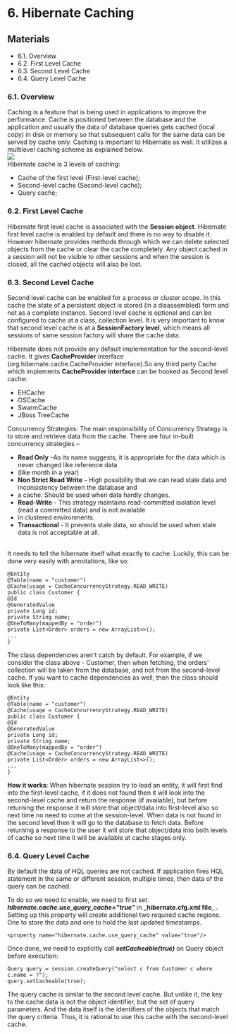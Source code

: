 # 6. Hibernate Caching
## Materials
* 6.1. Overview
* 6.2. First Level Cache
* 6.3. Second Level Cache
* 6.4. Query Level Cache

### 6.1. Overview

Caching is a feature that is being used in applications to improve the performance. Cache is positioned between the
database and the application and usually the data of database queries gets cached (local copy) in disk or memory so that
subsequent calls for the same data can be served by cache only. Caching is important to Hibernate as well. 
It utilizes a multilevel caching scheme as explained below.
<br>![](../%236%20Hibernate%20Caching/media/hibernate_cache.jpg)</br>
Hibernate cache is 3 levels of caching:
* Cache of the first level (First-level cache);
* Second-level cache (Second-level cache);
* Query cache;

### 6.2. First Level Cache
Hibernate first level cache is associated with the **Session object**. Hibernate first level cache is enabled by default
and there is no way to disable it. However hibernate provides methods through which we can delete selected objects from
the cache or clear the cache completely.
Any object cached in a session will not be visible to other sessions and when the session is closed, all the cached 
objects will also be lost.
### 6.3. Second Level Cache
Second level cache can be enabled for a process or cluster scope. In this cache the state of a persistent object is 
stored (in a disassembled) form and not as a complete instance. Second level cache is optional and can be configured
to cache at a class, collection level.
It is very important to know that second  level cache is at a **SessionFactory level**, which means all sessions of same
session factory will share the cache data.</br>

Hibernate does not provide any default implementation for the second-level cache. It gives **CacheProvider** interface 
(org.hibernate.cache.CacheProvider interface).So any third party Cache which implements **CacheProvider interface** can
be hooked as Second level cache:
* EHCache
* OSCache
* SwarmCache
* JBoss TreeCache

Concurrency Strategies:
The main responsibility of Concurrency Strategy is to store and retrieve data from the cache. There are four in-built concurrency strategies –

* **Read Only** –As its name suggests, it is appropriate for the data which is never changed like reference data 
* (like month in a year)
* **Non Strict Read Write** – High possibility that we can read stale data and inconsistency between the database and 
* a cache. Should be used when data hardly changes.
* **Read-Write** - This strategy maintains read-committed isolation level (read a committed data) and is not available 
* in clustered environments.
* **Transactional** - It prevents stale data, so should be used when stale data is not acceptable at all.

 </br>
  It needs to tell the hibernate itself what exactly to cache. Luckily, this can be done very easily with
annotations, like so:
    
    @Entity
    @Table(name = "customer")
    @Cache(usage = CacheConcurrencyStrategy.READ_WRITE)
    public class Customer {
    @Id
    @GeneratedValue
    private Long id;
    private String name;
    @OneToMany(mappedBy = "order")
    private List<Order> orders = new ArrayList<>();
    ...
    }
The class dependencies aren't catch by default. For example, if we consider the class above - Customer, then when 
fetching, the orders' collection will be taken from the database, and not from the second-level cache. If you want to
cache dependencies as well, then the class should look like this:

    @Entity
    @Table(name = "customer")
    @Cache(usage = CacheConcurrencyStrategy.READ_WRITE)
    public class Customer {
    @Id
    @GeneratedValue
    private Long id;
    private String name;
    @OneToMany(mappedBy = "order")
    @Cache(usage = CacheConcurrencyStrategy.READ_WRITE)
    private List<Order> orders = new ArrayList<>();
    ...
    }
**How it works**: When hibernate session try to load an entity, it will first find into the first-level cache,
if it does not found then it will look into the second-level cache and return the response (if available), but before
returning the response it will store that object/data into first-level also so next time no need to come at the 
session-level. When data is not found in the second level then it will go to the database to fetch data. Before 
returning a response to the user it will store that object/data into both levels of cache so next time it will be 
available at cache stages only.
### 6.4. Query Level Cache
By default the data of  HQL queries are not cached. If application fires HQL statement in the same or different session,
multiple times, then data of the query can be cached.

To do so we need to enable, we need to first set **_hibernate.cache.use_query_cache="true"_** in **_hibernate.cfg.xml file**_ .
Setting up this property will create additional two required cache regions. One to store the data and one to hold the 
last updated timestamps.
    
    <property name="hibernate.cache.use_query_cache" value="true"/>

Once done, we need to explicitly call **_setCacheable(true)_** on Query object before execution:

    Query query = session.createQuery("select c from Customer c where c.name = ?");
    query.setCacheable(true);

The query cache is similar to the second level cache. But unlike it, the key to the cache data is not the object 
identifier, but the set of query parameters. And the data itself is the identifiers of the objects that match the query 
criteria. Thus, it is rational to use this cache with the second-level cache.

